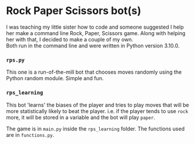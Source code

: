 # Rock Paper Scissors bot(s)
I was teaching my little sister how to code and someone suggested
I help her make a command line Rock, Paper, Scissors game. Along with helping her with that,
I decided to make a couple of my own.<br>
Both run in the command line and were written in Python version 3.10.0.

### `rps.py`
This one is a run-of-the-mill bot that chooses moves randomly using the Python random module.
Simple and fun.

### `rps_learning`
This bot 'learns' the biases of the player and tries to play moves that will be more
statistically likely to beat the player. i.e. if the player tends to use `rock` more,
it will be stored in a variable and the bot will play `paper`.

The game is in `main.py` inside the `rps_learning` folder.
The functions used are in `functions.py`.
